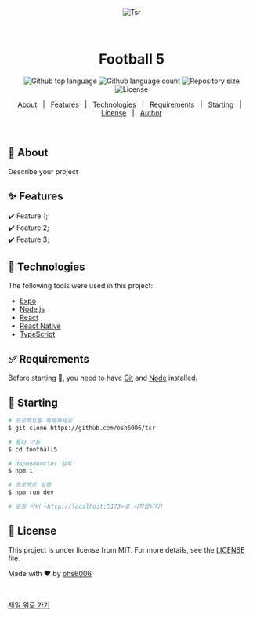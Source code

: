 <div align="center" id="top"> 
  <img src="./.github/app.gif" alt="Tsr" />

&#xa0;

  <!-- <a href="https://tsr.netlify.app">Demo</a> -->
</div>

<h1 align="center">Football 5</h1>

<p align="center">
  <img alt="Github top language" src="https://img.shields.io/github/languages/top/osh6006/tsr?color=56BEB8">

  <img alt="Github language count" src="https://img.shields.io/github/languages/count/osh6006/tsr?color=56BEB8">

  <img alt="Repository size" src="https://img.shields.io/github/repo-size/osh6006/tsr?color=56BEB8">

  <img alt="License" src="https://img.shields.io/github/license/osh6006/tsr?color=56BEB8">

  <!-- <img alt="Github issues" src="https://img.shields.io/github/issues/{{YOUR_GITHUB_USERNAME}}/tsr?color=56BEB8" /> -->

  <!-- <img alt="Github forks" src="https://img.shields.io/github/forks/{{YOUR_GITHUB_USERNAME}}/tsr?color=56BEB8" /> -->

  <!-- <img alt="Github stars" src="https://img.shields.io/github/stars/{{YOUR_GITHUB_USERNAME}}/tsr?color=56BEB8" /> -->
</p>

<!-- Status -->

<!-- <h4 align="center">
	🚧  Tsr 🚀 Under construction...  🚧
</h4>

<hr> -->

<p align="center">
  <a href="#dart-about">About</a> &#xa0; | &#xa0; 
  <a href="#sparkles-features">Features</a> &#xa0; | &#xa0;
  <a href="#rocket-technologies">Technologies</a> &#xa0; | &#xa0;
  <a href="#white_check_mark-requirements">Requirements</a> &#xa0; | &#xa0;
  <a href="#checkered_flag-starting">Starting</a> &#xa0; | &#xa0;
  <a href="#memo-license">License</a> &#xa0; | &#xa0;
  <a href="https://github.com/osh6006" target="_blank">Author</a>
</p>

<br>

## :dart: About

Describe your project

## :sparkles: Features

:heavy_check_mark: Feature 1;\
:heavy_check_mark: Feature 2;\
:heavy_check_mark: Feature 3;

## :rocket: Technologies

The following tools were used in this project:

- [Expo](https://expo.io/)
- [Node.js](https://nodejs.org/en/)
- [React](https://pt-br.reactjs.org/)
- [React Native](https://reactnative.dev/)
- [TypeScript](https://www.typescriptlang.org/)

## :white_check_mark: Requirements

Before starting :checkered_flag:, you need to have [Git](https://git-scm.com) and [Node](https://nodejs.org/en/) installed.

## :checkered_flag: Starting

```bash
# 프로젝트를 복제하세요
$ git clone https://github.com/osh6006/tsr

# 폴더 이동
$ cd football5

# dependencies 설치
$ npm i

# 프로젝트 실행
$ npm run dev

# 로컬 서버 <http://localhost:5173>로 시작합니다!
```

## :memo: License

This project is under license from MIT. For more details, see the [LICENSE](LICENSE.md) file.

Made with :heart: by <a href="https://github.com/osh6006" target="_blank">ohs6006</a>

&#xa0;

<a href="#top">제일 위로 가기</a>
